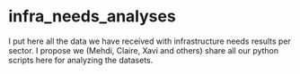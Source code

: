 # infra_needs_analyses
I put here all the data we have received with infrastructure needs results per sector.
I propose we (Mehdi, Claire, Xavi and others) share all our python scripts here for analyzing the datasets.
